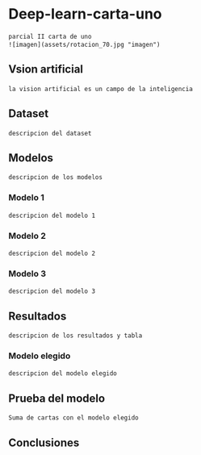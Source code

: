 # Deep-learn-carta-uno
    parcial II carta de uno
	![imagen](assets/rotacion_70.jpg "imagen")
## Vsion artificial
    la vision artificial es un campo de la inteligencia


## Dataset
    descripcion del dataset

## Modelos
    descripcion de los modelos


### Modelo 1
    descripcion del modelo 1


### Modelo 2
    descripcion del modelo 2


### Modelo 3
    descripcion del modelo 3

## Resultados
    descripcion de los resultados y tabla

### Modelo elegido
    descripcion del modelo elegido

## Prueba del modelo
    Suma de cartas con el modelo elegido

## Conclusiones
